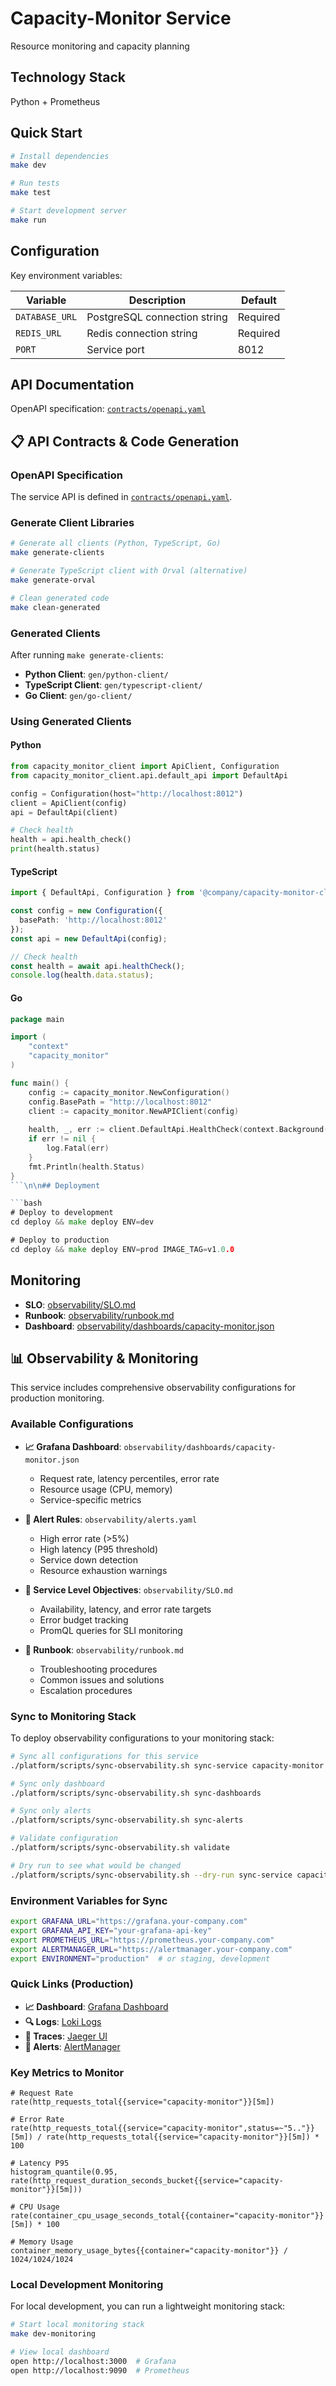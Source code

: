 # Capacity-Monitor Service

Resource monitoring and capacity planning

## Technology Stack

Python + Prometheus

## Quick Start

```bash
# Install dependencies
make dev

# Run tests
make test

# Start development server
make run
```

## Configuration

Key environment variables:

| Variable | Description | Default |
|----------|-------------|---------|
| `DATABASE_URL` | PostgreSQL connection string | Required |
| `REDIS_URL` | Redis connection string | Required |
| `PORT` | Service port | 8012 |

## API Documentation

OpenAPI specification: [`contracts/openapi.yaml`](contracts/openapi.yaml)


## 📋 API Contracts & Code Generation

### OpenAPI Specification

The service API is defined in [`contracts/openapi.yaml`](contracts/openapi.yaml).

### Generate Client Libraries

```bash
# Generate all clients (Python, TypeScript, Go)
make generate-clients

# Generate TypeScript client with Orval (alternative)
make generate-orval

# Clean generated code
make clean-generated
```

### Generated Clients

After running `make generate-clients`:

- **Python Client**: `gen/python-client/`
- **TypeScript Client**: `gen/typescript-client/`  
- **Go Client**: `gen/go-client/`

### Using Generated Clients

#### Python
```python
from capacity_monitor_client import ApiClient, Configuration
from capacity_monitor_client.api.default_api import DefaultApi

config = Configuration(host="http://localhost:8012")
client = ApiClient(config)
api = DefaultApi(client)

# Check health
health = api.health_check()
print(health.status)
```

#### TypeScript
```typescript
import { DefaultApi, Configuration } from '@company/capacity-monitor-client';

const config = new Configuration({
  basePath: 'http://localhost:8012'
});
const api = new DefaultApi(config);

// Check health
const health = await api.healthCheck();
console.log(health.data.status);
```

#### Go
```go
package main

import (
    "context"
    "capacity_monitor"
)

func main() {
    config := capacity_monitor.NewConfiguration()
    config.BasePath = "http://localhost:8012"
    client := capacity_monitor.NewAPIClient(config)
    
    health, _, err := client.DefaultApi.HealthCheck(context.Background())
    if err != nil {
        log.Fatal(err)
    }
    fmt.Println(health.Status)
}
```\n\n## Deployment

```bash
# Deploy to development
cd deploy && make deploy ENV=dev

# Deploy to production
cd deploy && make deploy ENV=prod IMAGE_TAG=v1.0.0
```

## Monitoring

- **SLO**: [observability/SLO.md](observability/SLO.md)
- **Runbook**: [observability/runbook.md](observability/runbook.md)
- **Dashboard**: [observability/dashboards/capacity-monitor.json](observability/dashboards/capacity-monitor.json)
## 📊 Observability & Monitoring

This service includes comprehensive observability configurations for production monitoring.

### Available Configurations

- **📈 Grafana Dashboard**: `observability/dashboards/capacity-monitor.json`
  - Request rate, latency percentiles, error rate
  - Resource usage (CPU, memory)
  - Service-specific metrics

- **🚨 Alert Rules**: `observability/alerts.yaml`
  - High error rate (>5%)
  - High latency (P95 threshold)
  - Service down detection
  - Resource exhaustion warnings

- **🎯 Service Level Objectives**: `observability/SLO.md`
  - Availability, latency, and error rate targets
  - Error budget tracking
  - PromQL queries for SLI monitoring

- **📖 Runbook**: `observability/runbook.md`
  - Troubleshooting procedures
  - Common issues and solutions
  - Escalation procedures

### Sync to Monitoring Stack

To deploy observability configurations to your monitoring stack:

```bash
# Sync all configurations for this service
./platform/scripts/sync-observability.sh sync-service capacity-monitor

# Sync only dashboard
./platform/scripts/sync-observability.sh sync-dashboards

# Sync only alerts
./platform/scripts/sync-observability.sh sync-alerts

# Validate configuration
./platform/scripts/sync-observability.sh validate

# Dry run to see what would be changed
./platform/scripts/sync-observability.sh --dry-run sync-service capacity-monitor
```

### Environment Variables for Sync

```bash
export GRAFANA_URL="https://grafana.your-company.com"
export GRAFANA_API_KEY="your-grafana-api-key"
export PROMETHEUS_URL="https://prometheus.your-company.com"
export ALERTMANAGER_URL="https://alertmanager.your-company.com"
export ENVIRONMENT="production"  # or staging, development
```

### Quick Links (Production)

- **📈 Dashboard**: [Grafana Dashboard](https://grafana.company.com/d/capacity-monitor)
- **🔍 Logs**: [Loki Logs](https://grafana.company.com/explore?query={{service="capacity-monitor"}})
- **🔎 Traces**: [Jaeger UI](https://jaeger.company.com/search?service=capacity-monitor)
- **🚨 Alerts**: [AlertManager](https://alertmanager.company.com/#/alerts?filter={{service="capacity-monitor"}})

### Key Metrics to Monitor

```promql
# Request Rate
rate(http_requests_total{{service="capacity-monitor"}}[5m])

# Error Rate
rate(http_requests_total{{service="capacity-monitor",status=~"5.."}}[5m]) / rate(http_requests_total{{service="capacity-monitor"}}[5m]) * 100

# Latency P95
histogram_quantile(0.95, rate(http_request_duration_seconds_bucket{{service="capacity-monitor"}}[5m]))

# CPU Usage
rate(container_cpu_usage_seconds_total{{container="capacity-monitor"}}[5m]) * 100

# Memory Usage
container_memory_usage_bytes{{container="capacity-monitor"}} / 1024/1024/1024
```

### Local Development Monitoring

For local development, you can run a lightweight monitoring stack:

```bash
# Start local monitoring stack
make dev-monitoring

# View local dashboard
open http://localhost:3000  # Grafana
open http://localhost:9090  # Prometheus
```